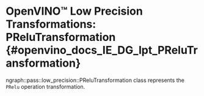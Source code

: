 # OpenVINO™ Low Precision Transformations: PReluTransformation {#openvino_docs_IE_DG_lpt_PReluTransformation}

ngraph::pass::low_precision::PReluTransformation class represents the `PRelu` operation transformation.
